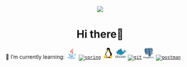 <div id="header" align="center">
  <img src="https://media.giphy.com/media/v1.Y2lkPTc5MGI3NjExcGw5ZDVqdmpyOXY2aGN0bjBxeHBkN3hucGR6MDE2M2k1enFwamZsaSZlcD12MV9pbnRlcm5hbF9naWZfYnlfaWQmY3Q9cw/UQsHPXWUijXGwdEGeZ/giphy.gif" width="200"/>
</div>

<div align="center">
  <h1>
    Hi there🖖
  </h1>
</div> 

<p>
  🌱 I’m currently learning:
  
  <a href="https://www.java.com" target="_blank" rel="noreferrer">
    <code><img src="https://raw.githubusercontent.com/devicons/devicon/master/icons/java/java-original.svg"
         alt="java" height="30"/></code></a>
           <a href="https://spring.io/" target="_blank" rel="noreferrer">
      <code><img src="https://www.vectorlogo.zone/logos/springio/springio-icon.svg" alt="spring" height="30"/></code></a>
  <a href="https://www.linux.org/" target="_blank" rel="noreferrer">
    <code><img src="https://raw.githubusercontent.com/devicons/devicon/master/icons/linux/linux-original.svg"
         alt="linux" height="30"/></code></a>
  <a href="https://www.docker.com/" target="_blank" rel="noreferrer">
    <code><img src="https://raw.githubusercontent.com/devicons/devicon/master/icons/docker/docker-original-wordmark.svg"
    alt="docker" height="30"/></code></a>
  <a href="https://git-scm.com/" target="_blank" rel="noreferrer">
    <code><img src="https://www.vectorlogo.zone/logos/git-scm/git-scm-icon.svg" alt="git" height="30"/></code></a>
  <a href="https://www.postgresql.org" target="_blank" rel="noreferrer">
    <code><img
      src="https://raw.githubusercontent.com/devicons/devicon/master/icons/postgresql/postgresql-original-wordmark.svg"
      alt="postgresql" height="30"/></code></a>
  <a href="https://postman.com" target="_blank" rel="noreferrer">
    <code><img src="https://www.vectorlogo.zone/logos/getpostman/getpostman-icon.svg" alt="postman" height="30"/></code></a>

</p>

#
<div align="center">
  <img src="https://komarev.com/ghpvc/?username=elGordoGato&style=flat-square&color=green" alt="" />
</div>

<!--
**elGordoGato/elGordoGato** is a ✨ _special_ ✨ repository because its `README.md` (this file) appears on your GitHub profile.

Here are some ideas to get you started:

- 🔭 I’m currently working on ...
- 🌱 I’m currently learning ...
- 👯 I’m looking to collaborate on ...
- 🤔 I’m looking for help with ...
- 💬 Ask me about ...
- 📫 How to reach me: ...
- 😄 Pronouns: ...
- ⚡ Fun fact: ...
-->
